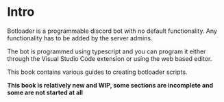 # Intro

Botloader is a programmable discord bot with no default functionality. Any functionality has to be added by the server admins.

The bot is programmed using typescript and you can program it either through the Visual Studio Code extension or using the web based editor.

This book contains various guides to creating botloader scripts.

**This book is relatively new and WIP, some sections are incomplete and some are not started at all**